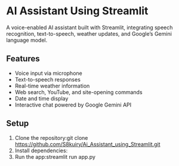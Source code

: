 # AI Assistant Using Streamlit

A voice-enabled AI assistant built with Streamlit, integrating speech recognition, text-to-speech, weather updates, and Google’s Gemini language model.

## Features
- Voice input via microphone
- Text-to-speech responses
- Real-time weather information
- Web search, YouTube, and site-opening commands
- Date and time display
- Interactive chat powered by Google Gemini API

## Setup

1. Clone the repository:git clone https://github.com/S8kuiry/Ai_Assistant_using_Streamlit.git
2. Install dependencies:
3.  Run the app:streamlit run app.py
